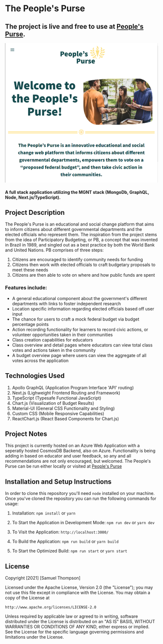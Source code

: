 # The People's Purse
## The project is live and free to use at [People's Purse](https://peoplespurse.org). 
![Alt text](./assets/peoplesPurseScreenShot.png?raw=true "Peoples Purse Landing Page")
#### A full stack application utilizing the MGNT stack (MongoDb, GraphQL, Node, Next.js/TypeScript). 

## Project Description
The People's Purse is an educational and social change platform that aims to inform citizens about different governmental departments and the elected officials who represent them. The inspiration from the project stems from the idea of Participatory Budgeting, or PB, a concept that was invented in Brazil in 1989, and singled out as a best practice by both the World Bank and United Nations. PB comprises of three steps:
1.	Citizens are encouraged to identify community needs for funding
2.	Citizens then work with elected officials to craft budgetary proposals to meet these needs
3.	Citizens are then able to vote on where and how public funds are spent

### Features include: 
- A general educational component about the government's different departments with links to foster independent research
- Location specific information regarding elected officials based off user input
- The chance for users to craft a mock federal budget via budget percentage points
- Action recording functionality for learners to record civic actions, or volunteer opportunities taken in their communities
- Class creation capabilities for educators
- Class overview and detail pages where educators can view total class votes and actions taken in the community
- A budget overview page where users can view the aggregate of all votes across the application 

## Technologies Used
1. Apollo GraphQL (Application Program Interface 'API' routing)
2. Next.js (Lighweight Frontend Routing and Framework)
3. TypeScript (Typesafe Functional JavaScript)
4. Chart.js (Visualization of Budget Results)
5. Material-UI (General CSS Functionality and Styling)
6. Custom CSS (Mobile Responsive Capabilities)
7. ReactChart.js (React Based Components for Chart.js)

## Project Notes
This project is currently hosted on an Azure Web Application with a seperatly hosted CosmosDB Backend, also on Azure. Functionality is being adding in based on educator and user feedback, so any and all recommendations are not only encouraged, but welcomed. The People's Purse can be run either locally or visited at [People's Purse](https://peoplespurse.org)

## Installation and Setup Instructions
In order to clone this repository you'll need `node` installed on your machine. Once you've cloned the repository you can run the following commands for usage:

1. Installation:
    `npm install` or `yarn`

2. To Start the Application in Development Mode:
    `npm run dev` or `yarn dev`  

3. To Visit the Application:
    `http://localhost:3000/`

4. To Build the Application:
    `npm run build` or `yarn build`

5. To Start the Optimized Build:
    `npm run start` or `yarn start`

## License
Copyright [2021] [Samuel Thompson]

Licensed under the Apache License, Version 2.0 (the "License"); you may not use this file except in compliance with the License.
You may obtain a copy of the License at

    http://www.apache.org/licenses/LICENSE-2.0

Unless required by applicable law or agreed to in writing, software
distributed under the License is distributed on an "AS IS" BASIS,
WITHOUT WARRANTIES OR CONDITIONS OF ANY KIND, either express or implied.
See the License for the specific language governing permissions and
limitations under the License.